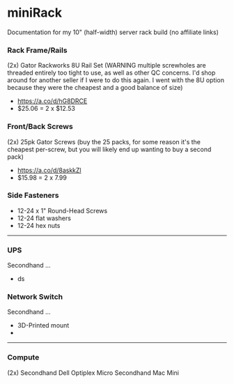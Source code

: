 # miniRack
Documentation for my 10" (half-width) server rack build (no affiliate links)
### Rack Frame/Rails
(2x) Gator Rackworks 8U Rail Set (WARNING multiple screwholes are threaded entirely too tight to use, as well as other QC concerns. I'd shop around for another seller if I were to do this again. I went with the 8U option because they were the cheapest and a good balance of size)
- https://a.co/d/hG8DRCE
- $25.06 = 2 x $12.53
### Front/Back Screws
(2x) 25pk Gator Screws (buy the 25 packs, for some reason it's the cheapest per-screw, but you will likely end up wanting to buy a second pack)
- https://a.co/d/8askkZl
- $15.98 = 2 x 7.99
### Side Fasteners
- 12-24 x 1" Round-Head Screws
- 12-24 flat washers
- 12-24 hex nuts

---
### UPS
Secondhand ...
- ds
### Network Switch
Secondhand ...
- 3D-Printed mount
- 
---
### Compute
(2x) Secondhand Dell Optiplex Micro
Secondhand Mac Mini
